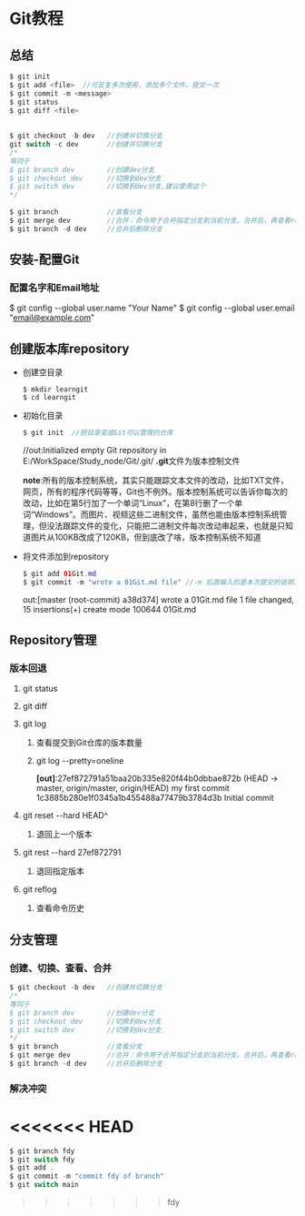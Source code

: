 # Git教程
## 总结

```java
$ git init
$ git add <file>  //可反复多次使用，添加多个文件。提交一次
$ git commit -m <message>
$ git status
$ git diff <file>
    
    
$ git checkout -b dev	//创建并切换分支
git switch -c dev		//创建并切换分支
/*
等同于
$ git branch dev		//创建dev分支
$ git checkout dev		//切换到dev分支
$ git switch dev		//切换到dev分支,建议使用这个	
*/
    
$ git branch			//查看分支
$ git merge dev			//合并：命令用于合并指定分支到当前分支。合并后，再查看readme.txt的内容，就可以看到，和dev分支的最新提交是完全一样的。
$ git branch -d dev		//合并后删除分支
```





## 安装-配置Git
### 配置名字和Email地址
$ git config --global user.name "Your Name"
$ git config --global user.email "email@example.com"

## 创建版本库repository
* 创建空目录

  ```
  $ mkdir learngit
  $ cd learngit
  ```

* 初始化目录

  ```java
  $ git init  //把目录变成Git可以管理的仓库
  ```

  //out:Initialized empty Git repository in E:/WorkSpace/Study_node/Git/.git/
  **.git**文件为版本控制文件

  **note**:所有的版本控制系统，其实只能跟踪文本文件的改动，比如TXT文件，网页，所有的程序代码等等，Git也不例外。版本控制系统可以告诉你每次的改动，比如在第5行加了一个单词“Linux”，在第8行删了一个单词“Windows”。而图片、视频这些二进制文件，虽然也能由版本控制系统管理，但没法跟踪文件的变化，只能把二进制文件每次改动串起来，也就是只知道图片从100KB改成了120KB，但到底改了啥，版本控制系统不知道

* 将文件添加到repository

	```java
	$ git add 01Git.md
	$ git commit -m "wrote a 01Git.md file"	//-m 后面输入的是本次提交的说明，可以输入任意内容，当然最好是有意义的，这样你就能从历史记录里方便地找到改动记录
	```
	
	out:[master (root-commit) a38d374] wrote a 01Git.md file
	 1 file changed, 15 insertions(+)
	 create mode 100644 01Git.md

## Repository管理

### 版本回退

1. git status

2. git diff <file>

3. git log 

   1. 查看提交到Git仓库的版本数量

   2. git log --pretty=oneline

      **[out]**:27ef872791a51baa20b335e820f44b0dbbae872b (HEAD -> master, origin/master, origin/HEAD) my first commit
      		1c3885b280e1f0345a1b455488a77479b3784d3b Initial commit

4. git reset --hard HEAD^

   1. 退回上一个版本

5. git rest --hard 27ef872791

   1. 退回指定版本

6. git reflog

   1. 查看命令历史

## 分支管理

### 创建、切换、查看、合并

```java
$ git checkout -b dev	//创建并切换分支
/*
等同于
$ git branch dev		//创建dev分支
$ git checkout dev		//切换到dev分支
$ git switch dev		//切换到dev分支	
*/
$ git branch			//查看分支
$ git merge dev			//合并：命令用于合并指定分支到当前分支。合并后，再查看readme.txt的内容，就可以看到，和dev分支的最新提交是完全一样的。
$ git branch -d dev		//合并后删除分支
```

### 解决冲突

<<<<<<< HEAD
=======
```java
$ git branch fdy
$ git switch fdy
$ git add .
$ git commit -m "commit fdy of branch"
$ git switch main
```

>>>>>>> fdy
